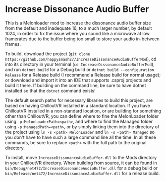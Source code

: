 # Increase Dissonance Audio Buffer
This is a Melonloader mod to increase the dissonance audio buffer size from the default and inadequate 16, to a much larger number, by default 1024, in order to fix the issue where you sound like a microwave at low framerates due to the buffer being too small to store your audio in-between frames.

To build, download the project (`git clone https://github.com/happysmash27/IncreaseDissonanceAudioBufferMod`), cd into its directory in your terminal (`cd IncreaseDissonanceAudioBufferMod`), and run `dotnet build` for a Debug build or `dotnet build --configuration Release` for a Release build (I recommend a Release build for normal usage); or download and import it into an IDE that supports .csproj projects and build it there. If building on the command line, be sure to have dotnet installed so that the `dotnet` command exists!

The default search paths for necessary libraries to build this project, are based on having ChilloutVR installed in a standard location. If you have ChilloutVR installed in a non-standard location, or are building for something other than ChilloutVR, you can define where to fine the MelonLoader folder using `-p:MelonLoaderPath=<path>`, and where to find the Managed folder using `-p:ManagedPath=<path>`, or by simply linking them into the directory of the project using `ln -s <path> MelonLoader` and `ln -s <path> Managed` so you don't have to have such a large command line all the time. In all these commands, be sure to replace `<path>` with the full path to the original directory.

To install, move `IncreaseDissonanceAudioBuffer.dll` to the Mods directory in your ChilloutVR directory. When building from source, it can be found in `bin/Debug/net472/IncreaseDissonanceAudioBuffer.dll` for a debug build or `bin/Release/net472/IncreaseDissonanceAudioBuffer.dll` for a release build.